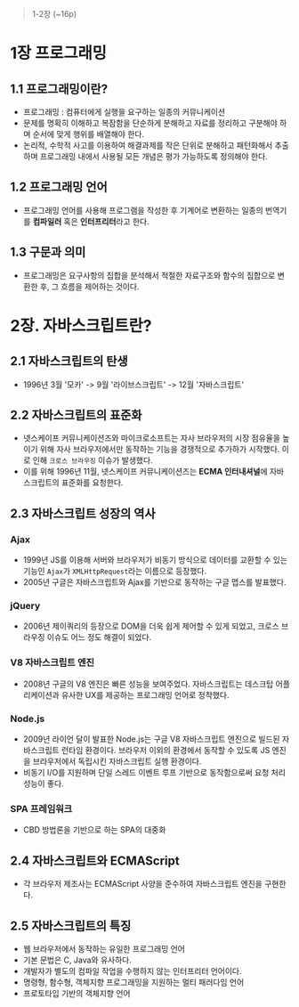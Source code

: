 > 1-2장 (~16p)

# 1장 프로그래밍

## 1.1 프로그래밍이란?

- 프로그래밍 : 컴퓨터에게 실행을 요구하는 일종의 커뮤니케이션
- 문제를 명확히 이해하고 복잠함을 단순하게 분해하고 자료를 정리하고 구분해야 하며 순서에 맞게 행위를 배열해야 한다.
- 논리적, 수학적 사고를 이용하여 해결과제를 작은 단위로 분해하고 패턴화해서 추출하며 프로그래밍 내에서 사용될 모든 개념은 평가 가능하도록 정의해야 한다.

## 1.2 프로그래밍 언어

- 프로그래밍 언어를 사용해 프로그램을 작성한 후 기계어로 변환하는 일종의 번역기를 **컴파일러** 혹은 **인터프리터**라고 한다.

## 1.3 구문과 의미

- 프로그래밍은 요구사항의 집합을 분석해서 적절한 자료구조와 함수의 집합으로 변환한 후, 그 흐름을 제어하는 것이다.

# 2장. 자바스크립트란?

## 2.1 자바스크립트의 탄생

- 1996년 3월 '모카' -> 9월 '라이브스크립트' -> 12월 '자바스크립트'

## 2.2 자바스크립트의 표준화

- 넷스케이프 커뮤니케이션즈와 마이크로소프트는 자사 브라우저의 시장 점유율을 높이기 위해 자사 브라우저에서만 동작하는 기능을 경쟁적으로 추가하가 시작했다. 이로 인해 `크로스 브라우징` 이슈가 발생했다.
- 이를 위해 1996년 11월, 넷스케이프 커뮤니케이션즈는 **ECMA 인터내셔널**에 자바스크립트의 표준화를 요청한다.

## 2.3 자바스크립트 성장의 역사

### Ajax

- 1999년 JS를 이용해 서버와 브라우저가 비동기 방식으로 데이터를 교환할 수 있는 기능인 `Ajax`가 `XMLHttpRequest`라는 이름으로 등장했다.
- 2005년 구글은 자바스크립트와 Ajax를 기반으로 동작하는 구글 맵스를 발표했다.

### jQuery

- 2006년 제이쿼리의 등장으로 DOM을 더욱 쉽게 제어할 수 있게 되었고, 크로스 브라우징 이슈도 어느 정도 해결이 되었다.

### V8 자바스크립트 엔진

- 2008년 구글의 V8 엔진은 빠른 성능을 보여주었다. 자바스크립트는 데스크탑 어플리케이션과 유사한 UX를 제공하는 프로그래밍 언어로 정착했다.

### Node.js

- 2009년 라이언 달이 발표한 Node.js는 구글 V8 자바스크립트 엔진으로 빌드된 자바스크립트 런타임 환경이다. 브라우저 이외의 환경에서 동작할 수 있도록 JS 엔진을 브라우저에서 독립시킨 자바스크립트 실행 환경이다.
- 비동기 I/O를 지원하며 단일 스레드 이벤트 루프 기반으로 동작함으로써 요청 처리 성능이 좋다.

### SPA 프레임워크

- CBD 방법론을 기반으로 하는 SPA의 대중화

## 2.4 자바스크립트와 ECMAScript

- 각 브라우저 제조사는 ECMAScript 사양을 준수하여 자바스크립트 엔진을 구현한다.

## 2.5 자바스크립트의 특징

- 웹 브라우저에서 동작하는 유일한 프로그래밍 언어
- 기본 문법은 C, Java와 유사하다.
- 개발자가 별도의 컴파일 작업을 수행하지 않는 인터프리터 언어이다.
- 명령형, 함수형, 객체지향 프로그래밍을 지원하는 멀티 패러다임 언어
- 프로토타입 기반의 객체지향 언어